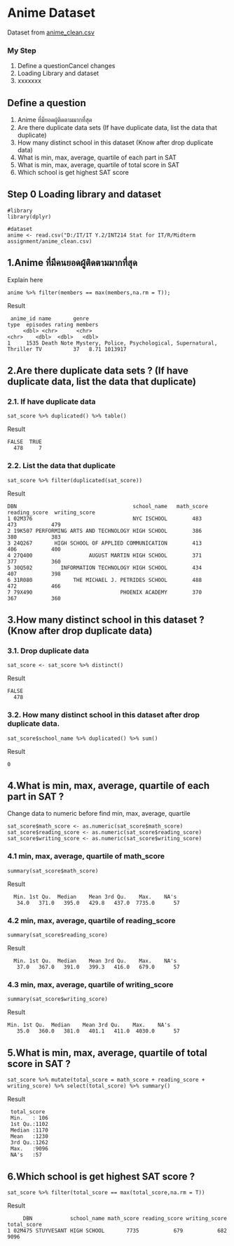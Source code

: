 # Anime Dataset

Dataset from [anime_clean.csv](./anime_clean.csv)


### My Step
1. Define a questionCancel changes
2. Loading Library and dataset
3. xxxxxxx

## Define a question

1. Anime ที่มียอดผู้ติดตามมากที่สุด
2. Are there duplicate data sets  (If have duplicate data, list the data that duplicate)
3. How many distinct school in this dataset  (Know after drop duplicate data)
4. What is min, max, average, quartile of each part in SAT 
5. What is min, max, average, quartile of total score in SAT 
6. Which school is get highest SAT score 


## Step 0 Loading library and dataset

```
#library
library(dplyr)

#dataset
anime <- read.csv("D:/IT/IT Y.2/INT214 Stat for IT/R/Midterm assignment/anime_clean.csv)
```

## 1.Anime ที่มีคนยอดผู้ติดตามมากที่สุด

Explain here

```
anime %>% filter(members == max(members,na.rm = T));
```

Result

```
 anime_id name       genre                                                  type  episodes rating members
     <dbl> <chr>      <chr>                                                  <chr>    <dbl>  <dbl>   <dbl>
1     1535 Death Note Mystery, Police, Psychological, Supernatural, Thriller TV          37   8.71 1013917
```


## 2.Are there duplicate data sets ? (If have duplicate data, list the data that duplicate)

### 2.1. If have duplicate data
```
sat_score %>% duplicated() %>% table()
```
Result
```
FALSE  TRUE 
  478     7 
```
### 2.2. List the data that duplicate
```
sat_score %>% filter(duplicated(sat_score))
```
Result
```
DBN                                     school_name   math_score   reading_score  writing_score
1 02M376                                NYC ISCHOOL        483           473           479
2 19K507 PERFORMING ARTS AND TECHNOLOGY HIGH SCHOOL        386           380           383
3 24Q267       HIGH SCHOOL OF APPLIED COMMUNICATION        413           406           400
4 27Q400                  AUGUST MARTIN HIGH SCHOOL        371           377           360
5 30Q502         INFORMATION TECHNOLOGY HIGH SCHOOL        434           407           398
6 31R080             THE MICHAEL J. PETRIDES SCHOOL        488           472           466
7 79X490                            PHOENIX ACADEMY        370           367           360

```
## 3.How many distinct school in this dataset ? (Know after drop duplicate data)
### 3.1. Drop duplicate data
```
sat_score <- sat_score %>% distinct()
```
Result
```
FALSE 
  478 
```
### 3.2. How many distinct school in this dataset after drop duplicate data.
```
sat_score$school_name %>% duplicated() %>% sum()
```
Result
```
0
```
## 4.What is min, max, average, quartile of each part in SAT ?
Change data to numeric before find min, max, average, quartile
```
sat_score$math_score <- as.numeric(sat_score$math_score)
sat_score$reading_score <- as.numeric(sat_score$reading_score)
sat_score$writing_score <- as.numeric(sat_score$writing_score)
```
### 4.1 min, max, average, quartile of math_score
```
summary(sat_score$math_score)
```
Result
```
  Min. 1st Qu.  Median    Mean 3rd Qu.    Max.    NA's 
   34.0   371.0   395.0   429.8   437.0  7735.0      57 
```
### 4.2 min, max, average, quartile of reading_score
```
summary(sat_score$reading_score)
```
Result
```
  Min. 1st Qu.  Median    Mean 3rd Qu.    Max.    NA's 
   37.0   367.0   391.0   399.3   416.0   679.0      57 
```
### 4.3 min, max, average, quartile of writing_score
```
summary(sat_score$writing_score)
```
Result
```
Min. 1st Qu.  Median    Mean 3rd Qu.    Max.    NA's 
   35.0   360.0   381.0   401.1   411.0  4030.0      57 
```

## 5.What is min, max, average, quartile of total score in SAT ?
```
sat_score %>% mutate(total_score = math_score + reading_score + writing_score) %>% select(total_score) %>% summary()
```
Result
```
 total_score  
 Min.   : 106  
 1st Qu.:1102  
 Median :1170  
 Mean   :1230  
 3rd Qu.:1262  
 Max.   :9096  
 NA's   :57  
```

## 6.Which school is get highest SAT score ?
```
sat_score %>% filter(total_score == max(total_score,na.rm = T))
```
Result
```
     DBN            school_name math_score reading_score writing_score total_score
1 02M475 STUYVESANT HIGH SCHOOL       7735           679           682        9096
```



